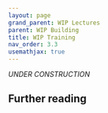 ```yaml
---
layout: page
grand_parent: WIP Lectures
parent: WIP Building
title: WIP Training
nav_order: 3.3
usemathjax: true
---
```

*UNDER CONSTRUCTION*

## Further reading
